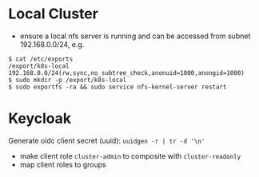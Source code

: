 # Local Cluster
- ensure a local nfs server is running and can be accessed from subnet 192.168.0.0/24, e.g.
````
$ cat /etc/exports
/export/k8s-local 192.168.0.0/24(rw,sync,no_subtree_check,anonuid=1000,anongid=1000)
$ sudo mkdir -p /export/k8s-local 
$ sudo exportfs -ra && sudo service nfs-kernel-server restart

````

# Keycloak

Generate oidc client secret (uuid):
`uuidgen -r | tr -d '\n'` 

- make client role `cluster-admin` to composite with `cluster-readonly` 
- map client roles to groups
